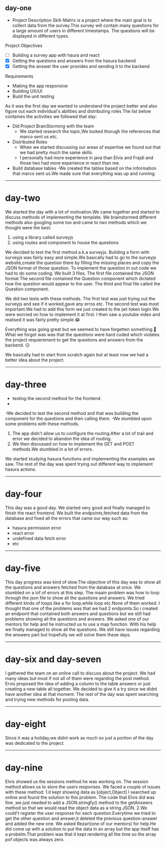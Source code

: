 ## day-one
- Project Description
Skill-Matrix is a project where the main goal is to collect data from the survey.This survey will contain many questions for a large amount of users in   different timestamps. The questions will be displayed in different types.

Project Objectives
- [ ] Building a survey app with haura and react 
- [x] Getting the questions and answers from the hasura backend
- [x] Getting the answer the user provides and sending it to the backend

Requirements
- Making the app responsive
- Building UX/UI
- Build the unit testing

As it was the first day we wanted to understand the project better and also figure out each individual's abilities and distributing roles
The list below containes the activities we followed that day:
- Did Project BrainStorming with the team
   - We started research the topic,We looked thorugh the references that marco sent us etc.
- Distributed Roles
   - When we started discussing our areas of expertise we found out that we had pretty much the same skills.
   - I personally had more experience in java than Elvis and Frajdi and those two had more experience in react than me. 
- Build database tables
    -We created the tables based on the information that marco sent us.We made sure that everything was up and running. 

---

# day-two
We started the day with a lot of motivation.We came together and started to discuss methods of implementing the template.
We brainstormed different methods also googling some too and came to two methods which we thought were the best:
1.  using a library called surveyjs
2.  using routes and component to house the questions

We decided to test the first method a.k.a surveyjs.
Building a form with surveyjs was fairly easy and simple.We basically had to go to the surveyjs website,create the question there by filling the missing places and copy the JSON format of those question.
To implement the question in out code we had to do some coding.
We built 3 files.
The first file contained the JSON format
The second file contained the Question component which dictated how the question would appear to the user.
The third and final file called the Question component.

We did two tests with these methods.
The first test was just trying out the surveyjs and see if it worked,gave any erros etc.
The second test was most important.We had to add this form we just created to the jwt token login.We were worried on how to implement it at first.
I then saw a youtube video and realised it was fairly pretty simple.:joy:

Everything was going great but we seemed to have forgetten something.:thinking:
What we forgot was was that the questions were hard coded which violates the project requierement to get the questions and answers from the backend.
:expressionless:

We basically had to start from scratch again but at least now we had a better idea about the project.


---

# day-three
- testing the second method for the frontend
- 
-We decided to test the second method and that was building the component for the questions and then calling them.
-We stumbled upon some problems with these methods.

1. The app didn't allow us to configure the routing.After a lot of trail and error we decided to abandon the idea of routing.
2. We then discussed on how to implement the GET and POST methods.We stumbled in a lot of errors.
 
We started studying hasura functions and implementing the examples we saw.
The rest of the day was spent trying out different way to implement hasura actions.

---
# day-four
This day was a good day.
We started very good and finally managed to finish the react frontend.
We built the endpoints,fetched data from the database and fixed all the errors that came our way such as:
- hasura permission error
- react error
- undefined data fetch error
- etc

---

# day-five
This day progress was kind of slow.The objective of this day was to show all the questions and answers fetched from the database at once.
We stumbled on a lof of errors at this step.
The maain problem was how to loop through the json file to show all the questions and answers.
We tried different kinds of loops like a for loop,while loop etc.None of them worked.
I thought that one of the problems was that we had 2 endpoints.So i created an endpoint that contained both answers and questions but we still had problems
showing all the questions and answers.
We asked one of our mentors for help and he instructed us to use a map function.
With his help we finally managed to show all the questions.
We still have issues regarding the answers part but hopefully we will solve them these days.

---

# day-six and day-seven
I gathered the team on an online call to discuss about the project.
We had many ideas but most if not all of them were regarding the post method.
Ervis proposed the idea of adding a column to the table answers or just creating a new table all together.
We decided to give it a try since we didnt have another idea at that moment.
The rest of the day was spent searching and trying new methods for posting data.

---

# day-eight
Since it was a holiday,we didnt work as much so just a portion of the day was dedicated to the project.

---

# day-nine
Elvis showed us the sessions method he was working on.
The session method allows us to store the users responses.
We faced a couple of issues with these method:
      1.it kept showing data as [object,Object]
I searched up online and found the solution to this problem.
The code that Elvis did was fine ,we just needed to add a JSON.stringfy() method to the getAnswers method so that we would read the object data as a string JSON.
      2.We could't register the user response for each question.Everytime we tried to get the other question and answer,it deleted the previous question-answer and added the new one.
      We asked Rezart(one of our mentors) for help.He did come up with a solution to put the data in an array but the app itself has a probelm.That problem was that it kept rendering all the time so the array pof objects was always zero.






